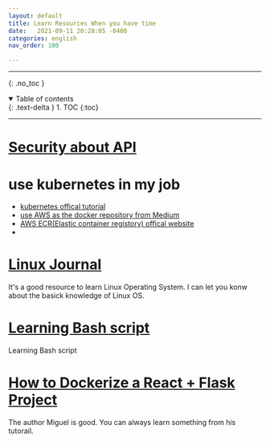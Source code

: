 ```yaml
---
layout: default
title: Learn Resources When you have time
date:   2021-09-11 20:28:05 -0400
categories: english
nav_order: 100

---
```


---
{: .no_toc }

<details open markdown="block">
  <summary>
    Table of contents
  </summary>
  {: .text-delta }
1. TOC
{:toc}
</details>

---

# [Security about API](https://www.redotheweb.com/2015/11/09/api-security.html)

# use kubernetes in my job

- [kubernetes offical tutorial](https://kubernetes.io/docs/tutorials/security/cluster-level-pss/)
- [use AWS as the docker repository from Medium](https://medium.com/@sayalishewale12/complete-guide-to-creating-and-pushing-docker-images-to-amazon-ecr-70b67ac1ab4c)
- [AWS ECR(Elastic container registory) offical website](https://aws.amazon.com/containers/?refid=ps_a131l0000085ejuqam&trkcampaign=acq_paid_search_brand/?pg=ln&sec=hs)
- 

# [Linux Journal](https://www.linuxjournal.com/article/8600)

It's a good resource to learn Linux Operating System. I can let you konw about the basick knowledge of Linux OS.


# [Learning Bash script](http://www.freeos.com/guides/lsst/)

Learning Bash script

# [How to Dockerize a React + Flask Project](https://blog.miguelgrinberg.com/post/how-to-dockerize-a-react-flask-project)

The author Miguel is good. You can always learn something from his tutorail. 


